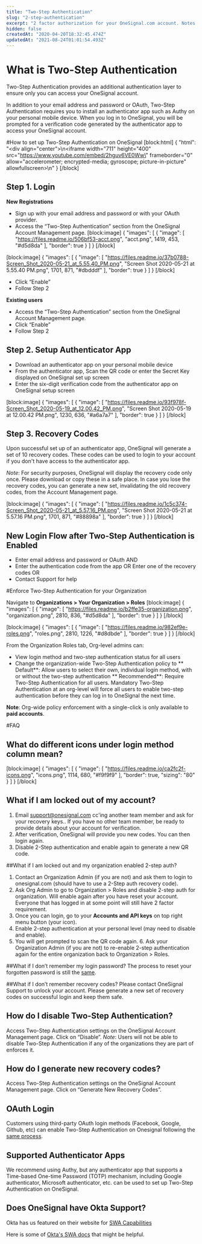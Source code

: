 ```yaml
---
title: "Two-Step Authentication"
slug: "2-step-authentication"
excerpt: "2 factor authorization for your OneSignal.com account. Notes on Okta support."
hidden: false
createdAt: "2020-04-20T18:32:45.474Z"
updatedAt: "2021-08-24T01:01:54.493Z"
---
```

# What is Two-Step Authentication
Two-Step Authentication provides an additional authentication layer to ensure only you can access your OneSignal account.

In addition to your email address and password or OAuth, Two-Step Authentication requires you to install an authenticator app such as Authy on your personal mobile device. When you log in to OneSignal, you will be prompted for a verification code generated by the authenticator app to access your OneSignal account. 

#How to set up Two-Step Authentication on OneSignal
[block:html]
{
  "html": "<div align=\"center\">\n<iframe width=\"711\" height=\"400\" src=\"https://www.youtube.com/embed/2hguv6VE0Ww\" frameborder=\"0\" allow=\"accelerometer; encrypted-media; gyroscope; picture-in-picture\" allowfullscreen></iframe>\n</div>"
}
[/block]
## Step 1. Login
**New Registrations**
  * Sign up with your email address and password or with your OAuth provider.
  * Access the “Two-Step Authentication” section from the OneSignal Account Management page.
[block:image]
{
  "images": [
    {
      "image": [
        "https://files.readme.io/506bf53-acct.png",
        "acct.png",
        1419,
        453,
        "#d5d8da"
      ],
      "border": true
    }
  ]
}
[/block]

[block:image]
{
  "images": [
    {
      "image": [
        "https://files.readme.io/37b0788-Screen_Shot_2020-05-21_at_5.55.40_PM.png",
        "Screen Shot 2020-05-21 at 5.55.40 PM.png",
        1701,
        871,
        "#dbdddf"
      ],
      "border": true
    }
  ]
}
[/block]
  * Click “Enable”
  * Follow Step 2

**Existing users**
  * Access the “Two-Step Authentication” section from the OneSignal Account Management page.
  * Click “Enable”
  * Follow Step 2

## Step 2. Setup Authenticator App
  * Download an authenticator app on your personal mobile device
  * From the authenticator app, Scan the QR code or enter the Secret Key displayed on OneSignal set up screen
  * Enter the six-digit verification code from the authenticator app on OneSignal setup screen
 
[block:image]
{
  "images": [
    {
      "image": [
        "https://files.readme.io/93f978f-Screen_Shot_2020-05-19_at_12.00.42_PM.png",
        "Screen Shot 2020-05-19 at 12.00.42 PM.png",
        1230,
        636,
        "#a6a7a7"
      ],
      "border": true
    }
  ]
}
[/block]
## Step 3. Recovery Codes
Upon successful set up of an authenticator app, OneSignal will generate a set of 10 recovery codes. These codes can be used to login to your account if you don't have access to the authenticator app.

*Note*: For security purposes, OneSignal will display the recovery code only once. Please download or copy these in a safe place. In case you lose the recovery codes, you can generate a new set, invalidating the old recovery codes, from the Account Management page.

[block:image]
{
  "images": [
    {
      "image": [
        "https://files.readme.io/1c5c374-Screen_Shot_2020-05-21_at_5.57.16_PM.png",
        "Screen Shot 2020-05-21 at 5.57.16 PM.png",
        1701,
        871,
        "#88898a"
      ],
      "border": true
    }
  ]
}
[/block]
## New Login Flow after Two-Step Authentication is Enabled

  * Enter email address and password or OAuth AND
  * Enter the authentication code from the app OR Enter one of the recovery codes OR
  * Contact Support for help

#Enforce Two-Step Authentication for your Organization

Navigate to **Organizations > Your Organization > Roles**
[block:image]
{
  "images": [
    {
      "image": [
        "https://files.readme.io/b2ffe35-organization.png",
        "organization.png",
        2810,
        836,
        "#d5d8da"
      ],
      "border": true
    }
  ]
}
[/block]

[block:image]
{
  "images": [
    {
      "image": [
        "https://files.readme.io/982ef9e-roles.png",
        "roles.png",
        2810,
        1226,
        "#d8dbde"
      ],
      "border": true
    }
  ]
}
[/block]

From the Organization Roles tab, Org-level admins can:
  * View login method and two-step authentication status for all users
  * Change the organization-wide Two-Step Authentication policy to
  ** Default**: Allow users to select their own, individual login method, with or without the two-step authentication
  ** Recommended**: Require Two-Step Authentication for all users. Mandatory Two-Step Authentication at an org-level will force all users to enable two-step authentication before they can log in to OneSignal the next time.

**Note**: Org-wide policy enforcement with a single-click is only available to **paid accounts**. 

#FAQ
## What do different icons under login method column mean?
[block:image]
{
  "images": [
    {
      "image": [
        "https://files.readme.io/ca2fc2f-icons.png",
        "icons.png",
        1114,
        680,
        "#f9f9f9"
      ],
      "border": true,
      "sizing": "80"
    }
  ]
}
[/block]

## What if I am locked out of my account?

1. Email support@onesignal.com cc'ing another team member and ask for your recovery keys.. If you have no other team member, be ready to provide details about your account for verification.
2. After verification, OneSignal will provide you new codes. You can then login again.
3. Disable 2-Step authentication and enable again to generate a new QR code.

##What if I am locked out and my organization enabled 2-step auth?

1. Contact an Organization Admin (if you are not) and ask them to login to onesignal.com (should have to use a 2-Step auth recovery code).
2. Ask Org Admin to go to Organization > Roles and disable 2-step auth for organization. Will enable again after you have reset your account. Everyone that has logged in at some point will still have 2 factor requirement.
3. Once you can login, go to your **Accounts and API keys** on top right menu button (your icon).
4. Enable 2-step authentication at your personal level (may need to disable and enable).
5. You will get prompted to scan the QR code again.
﻿6. Ask your Organization Admin (if you are not) to re-enable 2-step authentication again for the entire organization back to Organization > Roles.

##What if I don’t remember my login password?
The process to reset your forgotten password is still the [same](doc:manage-your-onesignal-account#reset-onesignal-account-password).

##What if I don’t remember recovery codes?
Please contact OneSignal Support to unlock your account. Please generate a new set of recovery codes on successful login and keep them safe.

## How do I disable Two-Step Authentication?
Access Two-Step Authentication settings on the OneSignal Account Management page. Click on “Disable”. 
*Note*: Users will not be able to disable Two-Step Authentication if any of the organizations they are part of enforces it.

## How do I generate new recovery codes?
Access Two-Step Authentication settings on the OneSignal Account Management page.
Click on “Generate New Recovery Codes”.

## OAuth Login
Customers using third-party OAuth login methods (Facebook, Google, Github, etc) can enable Two-Step Authentication on Onesignal following the [same process](doc:2-step-authentication#how-to-set-up-two-step-authentication-on-onesignal).

## Supported Authenticator Apps
We recommend using Authy, but any authenticator app that supports a Time-based One-time Password (TOTP) mechanism, including Google authenticator, Microsoft authenticator, etc. can be used to set up Two-Step Authentication on OneSignal.

## Does OneSignal have Okta Support?

Okta has us featured on their website for [SWA Capabilities](https://www.okta.com/integrations/onesignal/)

﻿Here is some of [Okta's SWA docs](https://help.okta.com/en/prod/Content/Topics/Apps/Apps_Overview_of_Managing_Apps_and_SSO.htm) that might be helpful.